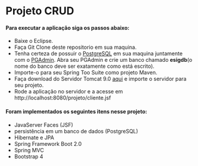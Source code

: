 # Projeto CRUD
<h4>Para executar a aplicação siga os passos abaixo:</h4>

<ul>
  <li>Baixe o Eclipse.</a></li>
  <li>Faça Git Clone deste repositorio em sua maquina.</li>
  <li>Tenha certeza de possuir o <a href="https://www.postgresql.org/">PostgreSQL</a> em sua maquina juntamente com o <a href="https://www.pgadmin.org/">PGAdmin</a>. Abra seu PGAdmin e crie um banco chamado <b>esigdb</b>(o nome do banco deve ser exatamente como está escrito).</li> 
  <li>Importe-o para seu Spring Too Suite como projeto Maven.</li>
  <li>Faça download do Servidor Tomcat 9.0 <a href="https://tomcat.apache.org/download-90.cgi">aqui</a> e importe o servidor para seu projeto.</li>
  <li>Rode a aplicação no servidor e a acesse em http://localhost:8080/projeto/cliente.jsf</li>
</ul>

<h4>Foram implementados os seguintes itens nesse projeto:</h4>
<ul>
  <li>JavaServer Faces (JSF)</li>
  <li>persistência em um banco de dados (PostgreSQL)</li>
  <li>Hibernate e JPA</li>
  <li>Spring Framework Boot 2.0</li>
  <li>Spring MVC</li>
  <li>Bootstrap 4</li>
</ul>
